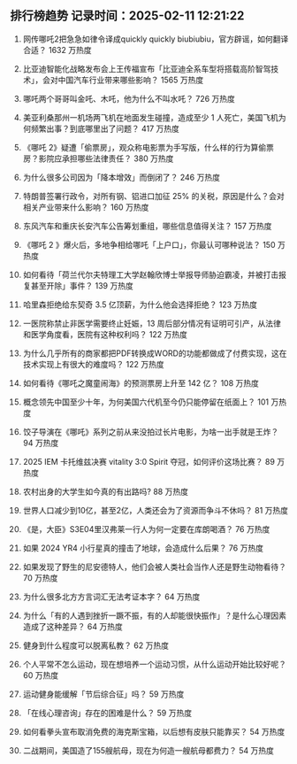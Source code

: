 
## 排行榜趋势 记录时间：2025-02-11 12:21:22
  
  1. 网传哪吒2把急急如律令译成quickly quickly biubiubiu，官方辟谣，如何翻译合适？ 1632 万热度
    
  2. 比亚迪智能化战略发布会上王传福宣布「比亚迪全系车型将搭载高阶智驾技术」，会对中国汽车行业带来哪些影响？ 1565 万热度
    
  3. 哪吒两个哥哥叫金吒、木吒，他为什么不叫水吒？ 726 万热度
    
  4. 美亚利桑那州一机场两飞机在地面发生碰撞，造成至少 1 人死亡，美国飞机为何频繁出事？到底哪里出了问题？ 417 万热度
    
  5. 《哪吒 2》疑遭「偷票房」，观众称电影票为手写版，什么样的行为算偷票房？影院应承担哪些法律责任？ 380 万热度
    
  6. 为什么很多公司因为「降本增效」而倒闭了？ 246 万热度
    
  7. 特朗普签署行政令，对所有钢、铝进口加征 25% 的关税，原因是什么？会对相关产业带来什么影响？ 160 万热度
    
  8. 东风汽车和重庆长安汽车公告筹划重组，哪些信息值得关注？ 157 万热度
    
  9. 《哪吒 2 》爆火后，多地争相给哪吒「上户口」，你最认可哪种说法？ 150 万热度
    
  10. 如何看待「荷兰代尔夫特理工大学赵翰欣博士举报导师胁迫霸凌，并被打击报复甚至开除」事件？ 139 万热度
    
  11. 哈里森拒绝给东契奇 3.5 亿顶薪，为什么他会选择拒绝？ 123 万热度
    
  12. 一医院称禁止非医学需要终止妊娠，13 周后部分情况有证明可引产，从法律和医学角度看，医院有这种权利吗？ 122 万热度
    
  13. 为什么几乎所有的商家都把PDF转换成WORD的功能都做成了付费实现，这在技术实现上有很大的难度吗？ 122 万热度
    
  14. 如何看待《哪吒之魔童闹海》的预测票房上升至 142 亿？ 108 万热度
    
  15. 概念领先中国至少十年，为何美国六代机至今仍只能停留在纸面上？ 101 万热度
    
  16. 饺子导演在《哪吒》系列之前从来没拍过长片电影，为啥一出手就是王炸？ 94 万热度
    
  17. 2025 IEM 卡托维兹决赛 vitality 3:0 Spirit 夺冠，如何评价这场比赛？ 89 万热度
    
  18. 农村出身的大学生如今真的有出路吗? 88 万热度
    
  19. 世界人口减少到10亿，甚至2亿，人类还会为了资源而争斗不休吗？ 81 万热度
    
  20. 《是，大臣》S3E04里汉弗莱一行人为何一定要在库朗喝酒？ 76 万热度
    
  21. 如果 2024 YR4 小行星真的撞击了地球，会造成什么后果？ 76 万热度
    
  22. 如果发现了野生的尼安德特人，他们会被人类社会当作人还是野生动物看待？ 70 万热度
    
  23. 为什么很多北方方言词汇无法考证本字？ 64 万热度
    
  24. 为什么「有的人遇到挫折一蹶不振，有的人却能很快振作」？是什么心理因素造成了这种差异？ 64 万热度
    
  25. 健身到什么程度可以脱离私教？ 62 万热度
    
  26. 个人平常不怎么运动，现在想培养一个运动习惯，从什么运动开始比较好呢？ 60 万热度
    
  27. 运动健身能缓解「节后综合征」吗？ 59 万热度
    
  28. 「在线心理咨询」存在的困难是什么？ 59 万热度
    
  29. 如何看拳头宣布取消免费的海克斯宝箱，以后想有皮肤只能靠买？ 54 万热度
    
  30. 二战期间，美国造了155艘航母，现在为何造一艘航母都费力？ 54 万热度
    
